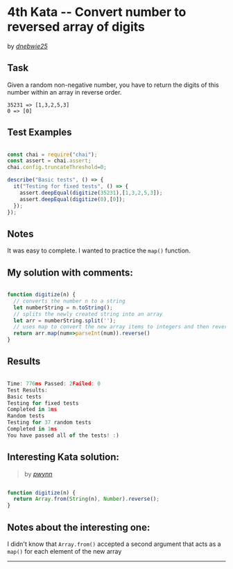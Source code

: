 # 4th Kata -- Convert number to reversed array of digits





by *[dnebwie25](https://www.codewars.com/users/dnewbie25)*


## Task


Given a random non-negative number, you have to return the digits of this number within an array in reverse order.


```
35231 => [1,3,2,5,3]
0 => [0]

```


## Test Examples

```js

const chai = require("chai");
const assert = chai.assert;
chai.config.truncateThreshold=0;

describe("Basic tests", () => {
  it("Testing for fixed tests", () => {
    assert.deepEqual(digitize(35231),[1,3,2,5,3]);
    assert.deepEqual(digitize(0),[0]);
  });
});

```


## Notes

It was easy to complete. I wanted to practice the `map()` function.

## My solution with comments:

```js

function digitize(n) {
  // converts the number n to a string
  let numberString = n.toString();
  // splits the newly created string into an array
  let arr = numberString.split('');
  // uses map to convert the new array items to integers and then reverse it
  return arr.map(num=>parseInt(num)).reverse()
}

```


## Results

```js

Time: 776ms Passed: 2Failed: 0
Test Results:
Basic tests
Testing for fixed tests
Completed in 1ms
Random tests
Testing for 37 random tests
Completed in 1ms
You have passed all of the tests! :)

```

## Interesting Kata solution:
> by *[pwynn](https://www.codewars.com/kata/reviews/558309189bfb9444fb000250/groups/562d145aad4c54446c00005b)*

```js

function digitize(n) {
  return Array.from(String(n), Number).reverse();
}

```

## Notes about the interesting one:

I didn't know that `Array.from()` accepted a second argument that acts as a `map()` for each element of the new array

---